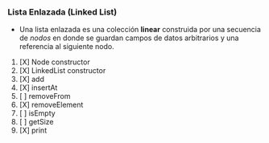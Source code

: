 ### Lista Enlazada (Linked List)

* Una lista enlazada es una colección **linear** construida por una secuencia de *nodos* en donde se guardan campos de datos arbitrarios y una referencia al siguiente nodo.

1. [X] Node constructor
2. [X] LinkedList constructor
3. [X] add
4. [X] insertAt
5. [ ] removeFrom
6. [X] removeElement
7. [ ] isEmpty
8. [ ] getSize
9. [X] print